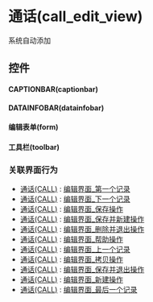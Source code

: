 # 通话(call_edit_view)  <!-- {docsify-ignore-all} -->


系统自动添加



## 控件
#### CAPTIONBAR(captionbar)
#### DATAINFOBAR(datainfobar)
#### 编辑表单(form)
#### 工具栏(toolbar)


### 关联界面行为
  * [通话(CALL)](module/crm/call) : [编辑界面_第一个记录](module/crm/call#界面行为)
  * [通话(CALL)](module/crm/call) : [编辑界面_下一个记录](module/crm/call#界面行为)
  * [通话(CALL)](module/crm/call) : [编辑界面_保存操作](module/crm/call#界面行为)
  * [通话(CALL)](module/crm/call) : [编辑界面_保存并新建操作](module/crm/call#界面行为)
  * [通话(CALL)](module/crm/call) : [编辑界面_删除并退出操作](module/crm/call#界面行为)
  * [通话(CALL)](module/crm/call) : [编辑界面_帮助操作](module/crm/call#界面行为)
  * [通话(CALL)](module/crm/call) : [编辑界面_上一个记录](module/crm/call#界面行为)
  * [通话(CALL)](module/crm/call) : [编辑界面_拷贝操作](module/crm/call#界面行为)
  * [通话(CALL)](module/crm/call) : [编辑界面_保存并退出操作](module/crm/call#界面行为)
  * [通话(CALL)](module/crm/call) : [编辑界面_新建操作](module/crm/call#界面行为)
  * [通话(CALL)](module/crm/call) : [编辑界面_最后一个记录](module/crm/call#界面行为)

<script>
 const { createApp } = Vue
  createApp({
    data() {
      return {

      }
    }
  }).use(ElementPlus).mount('#app')
</script>